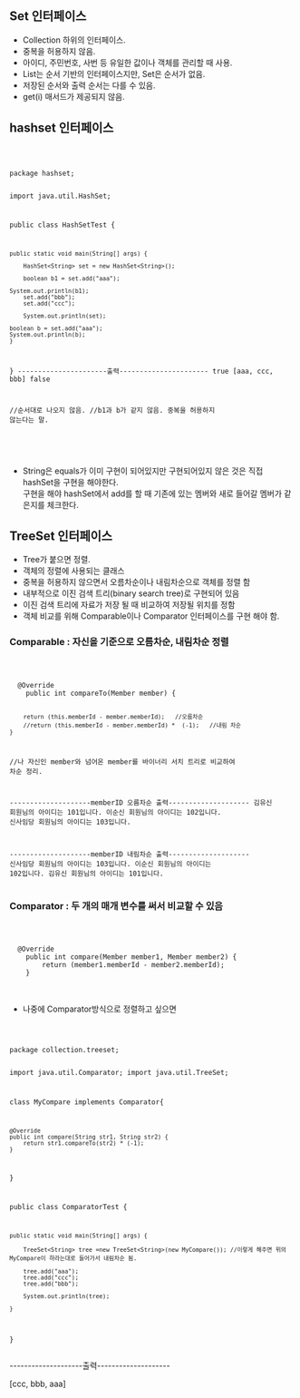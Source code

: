 ## Set 인터페이스
- Collection 하위의 인터페이스.
- 중복을 허용하지 않음.
- 아이디, 주민번호, 사번 등 유일한 값이나 객체를 관리할 때 사용.
- List는 순서 기반의 인터페이스지만, Set은 순서가 없음.
- 저장된 순서와 출력 순서는 다를 수 있음.
- get(i) 매서드가 제공되지 않음.

## hashset 인터페이스
<code>
  <pre>
package hashset;

import java.util.HashSet;

public class HashSetTest {

	public static void main(String[] args) {

		HashSet<String> set = new HashSet<String>();
		
		boolean b1 = set.add("aaa");
    
    System.out.println(b1);
		set.add("bbb");
		set.add("ccc");
		
		System.out.println(set);
    
    boolean b = set.add("aaa");
    System.out.println(b);
	}
}
----------------------출력----------------------
true
[aaa, ccc, bbb]
false


//순서대로 나오지 않음.
//b1과 b가 같지 않음. 중복을 허용하지 않는다는 말.

</code>
  </pre>
  
- String은 equals가 이미 구현이 되어있지만 구현되어있지 않은 것은 직접 hashSet을 구현을 해야한다.   
  구현을 해야 hashSet에서 add를 할 때 기존에 있는 멤버와 새로 들어갈 멤버가 같은지를 체크한다.


## TreeSet 인터페이스
- Tree가 붙으면 정렬.
- 객체의 정렬에 사용되는 클래스
- 중복을 허용하지 않으면서 오름차순이나 내림차순으로 객체를 정렬 함
- 내부적으로 이진 검색 트리(binary search tree)로 구현되어 있음
- 이진 검색 트리에 자료가 저장 될 때 비교하여 저장될 위치를 정함
- 객체 비교를 위해 Comparable이나 Comparator 인터페이스를 구현 해야 함.

### Comparable : 자신을 기준으로 오름차순, 내림차순 정렬

<code>
  <pre>
  @Override
	public int compareTo(Member member) {
		
		return (this.memberId - member.memberId);   //오름차순
		//return (this.memberId - member.memberId) *  (-1);   //내림 차순
	}
  
  //나 자신인 member와 넘어온 member를 바이너리 서치 트리로 비교하여 차순 정리.
  
--------------------memberID 오름차순 출력--------------------
김유신 회원님의 아이디는 101입니다.
이순신 회원님의 아이디는 102입니다.
신사임당 회원님의 아이디는 103입니다.
 
 --------------------memberID 내림차순 출력--------------------
 신사임당 회원님의 아이디는 103입니다.
 이순신 회원님의 아이디는 102입니다.
 김유신 회원님의 아이디는 101입니다.
</code>
  </pre>
  
### Comparator : 두 개의 매개 변수를 써서 비교할 수 있음
<code>
  <pre>
  @Override
	public int compare(Member member1, Member member2) {
		return (member1.memberId - member2.memberId);
	}
</code>
  </pre>
  
- 나중에 Comparator방식으로 정렬하고 싶으면
<code>
  <pre>
package collection.treeset;

import java.util.Comparator;
import java.util.TreeSet;

class MyCompare implements Comparator<String>{

	@Override
	public int compare(String str1, String str2) {
		return str1.compareTo(str2) * (-1);
	}
	
	
}

public class ComparatorTest {

	public static void main(String[] args) {

		TreeSet<String> tree =new TreeSet<String>(new MyCompare()); //이렇게 해주면 위의 MyCompare이 하라는대로 들어가서 내림차순 됨.
		
		tree.add("aaa");
		tree.add("ccc");
		tree.add("bbb");
		
		System.out.println(tree);
		
	}
}
</code>
  </pre>
  
  --------------------출력--------------------
  
  [ccc, bbb, aaa]

